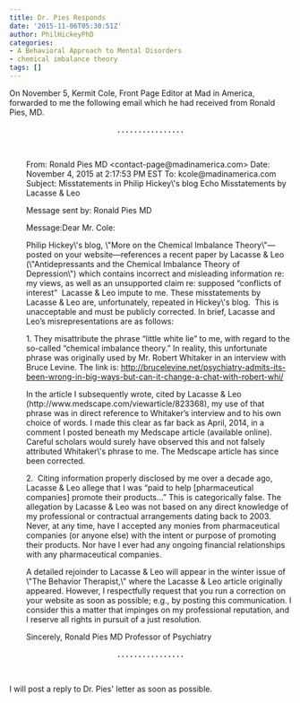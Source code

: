```yaml
---
title: Dr. Pies Responds
date: '2015-11-06T05:30:51Z'
author: PhilHickeyPhD
categories:
- A Behavioral Approach to Mental Disorders
- chemical imbalance theory
tags: []
---
```


On November 5, Kermit Cole, Front Page Editor at Mad in America, forwarded to me the following email which he had received from Ronald Pies, MD.
<p style="text-align: center;"><strong>. . . . . . . . . . . . . . . .</strong></p>
&nbsp;
<p style="padding-left: 30px;">From: Ronald Pies MD &lt;contact-page@madinamerica.com&gt;
Date: November 4, 2015 at 2:17:53 PM EST
To: kcole@madinamerica.com
Subject: Misstatements in Philip Hickey\'s blog Echo Misstatements by Lacasse &amp; Leo</p>
<p style="padding-left: 30px;">Message sent by: Ronald Pies MD</p>
<p style="padding-left: 30px;">Message:Dear Mr. Cole:</p>
<p style="padding-left: 30px;">Philip Hickey\'s blog, \"More on the Chemical Imbalance Theory\"—posted on your website—references a recent paper by Lacasse &amp; Leo (\"Antidepressants and the Chemical Imbalance Theory of Depression\") which contains incorrect and misleading information re: my views, as well as an unsupported claim re: supposed “conflicts of interest”  Lacasse &amp; Leo impute to me. These misstatements by Lacasse &amp; Leo are, unfortunately, repeated in Hickey\'s blog.  This is unacceptable and must be publicly corrected. In brief, Lacasse and Leo’s misrepresentations are as follows:</p>
<p style="padding-left: 30px;">1. They misattribute the phrase “little white lie” to me, with regard to the so-called “chemical imbalance theory.” In reality, this unfortunate phrase was originally used by Mr. Robert Whitaker in an interview with Bruce Levine. The link is: <a href="http://brucelevine.net/psychiatry-admits-its-been-wrong-in-big-ways-but-can-it-change-a-chat-with-robert-whi/">http://brucelevine.net/psychiatry-admits-its-been-wrong-in-big-ways-but-can-it-change-a-chat-with-robert-whi/</a></p>
<p style="padding-left: 30px;">In the article I subsequently wrote, cited by Lacasse &amp; Leo (http://www.medscape.com/viewarticle/823368), my use of that phrase was in direct reference to Whitaker’s interview and to his own choice of words. I made this clear as far back as April, 2014, in a comment I posted beneath my Medscape article (available online). Careful scholars would surely have observed this and not falsely attributed Whitaker\'s phrase to me. The Medscape article has since been corrected.</p>
<p style="padding-left: 30px;">2.  Citing information properly disclosed by me over a decade ago, Lacasse &amp; Leo allege that I was “paid to help [pharmaceutical companies] promote their products...” This is categorically false. The allegation by Lacasse &amp; Leo was not based on any direct knowledge of my professional or contractual arrangements dating back to 2003. Never, at any time, have I accepted any monies from pharmaceutical companies (or anyone else) with the intent or purpose of promoting their products. Nor have I ever had any ongoing financial relationships with any pharmaceutical companies.</p>
<p style="padding-left: 30px;">A detailed rejoinder to Lacasse &amp; Leo will appear in the winter issue of \"The Behavior Therapist,\" where the Lacasse &amp; Leo article originally appeared. However, I respectfully request that you run a correction on your website as soon as possible; e.g., by posting this communication. I consider this a matter that impinges on my professional reputation, and I reserve all rights in pursuit of a just resolution.</p>
<p style="padding-left: 30px;">Sincerely,
Ronald Pies MD
Professor of Psychiatry</p>
<p style="text-align: center;"><strong>. . . . . . . . . . . . . . . .</strong></p>
&nbsp;

I will post a reply to Dr. Pies' letter as soon as possible.